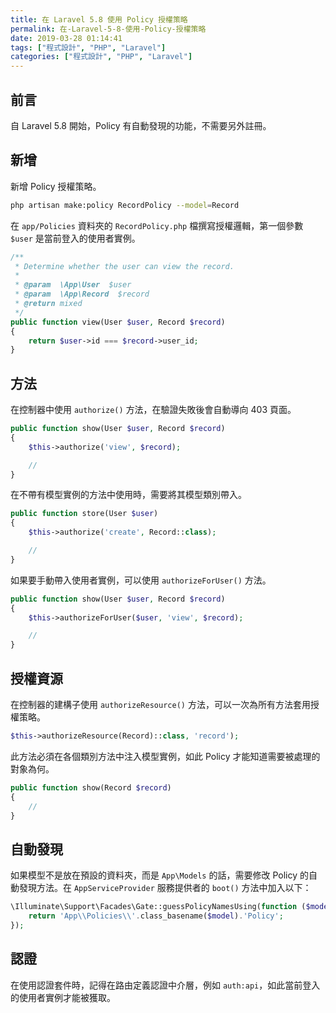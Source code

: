 ```yaml
---
title: 在 Laravel 5.8 使用 Policy 授權策略
permalink: 在-Laravel-5-8-使用-Policy-授權策略
date: 2019-03-28 01:14:41
tags: ["程式設計", "PHP", "Laravel"]
categories: ["程式設計", "PHP", "Laravel"]
---
```


## 前言

自 Laravel 5.8 開始，Policy 有自動發現的功能，不需要另外註冊。

## 新增

新增 Policy 授權策略。

```BASH
php artisan make:policy RecordPolicy --model=Record
```

在 `app/Policies` 資料夾的 `RecordPolicy.php` 檔撰寫授權邏輯，第一個參數 `$user` 是當前登入的使用者實例。

```PHP
/**
 * Determine whether the user can view the record.
 *
 * @param  \App\User  $user
 * @param  \App\Record  $record
 * @return mixed
 */
public function view(User $user, Record $record)
{
    return $user->id === $record->user_id;
}
```

## 方法

在控制器中使用 `authorize()` 方法，在驗證失敗後會自動導向 403 頁面。

```PHP
public function show(User $user, Record $record)
{
    $this->authorize('view', $record);

    //
}
```

在不帶有模型實例的方法中使用時，需要將其模型類別帶入。

```PHP
public function store(User $user)
{
    $this->authorize('create', Record::class);

    //
}
```

如果要手動帶入使用者實例，可以使用 `authorizeForUser()` 方法。

```PHP
public function show(User $user, Record $record)
{
    $this->authorizeForUser($user, 'view', $record);

    //
}
```

## 授權資源

在控制器的建構子使用 `authorizeResource()` 方法，可以一次為所有方法套用授權策略。

```PHP
$this->authorizeResource(Record)::class, 'record');
```

此方法必須在各個類別方法中注入模型實例，如此 Policy 才能知道需要被處理的對象為何。

```PHP
public function show(Record $record)
{
    //
}
```

## 自動發現

如果模型不是放在預設的資料夾，而是 `App\Models` 的話，需要修改 Policy 的自動發現方法。在 `AppServiceProvider` 服務提供者的 `boot()` 方法中加入以下：

```PHP
\Illuminate\Support\Facades\Gate::guessPolicyNamesUsing(function ($model) {
    return 'App\\Policies\\'.class_basename($model).'Policy';
});
```

## 認證

在使用認證套件時，記得在路由定義認證中介層，例如 `auth:api`，如此當前登入的使用者實例才能被獲取。
